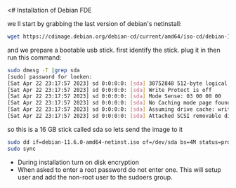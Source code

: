 <# Installation of Debian FDE

we ll start by grabbing the last version of debian's netinstall:

```bash
wget https://cdimage.debian.org/debian-cd/current/amd64/iso-cd/debian-11.6.0-amd64-netinst.iso
```

and we prepare a bootable usb stick. first identify the stick. plug it in then run this command:
```bash
sudo dmesg -T |grep sda
[sudo] password for loeken: 
[Sat Apr 22 23:17:57 2023] sd 0:0:0:0: [sda] 30752848 512-byte logical blocks: (15.7 GB/14.7 GiB)
[Sat Apr 22 23:17:57 2023] sd 0:0:0:0: [sda] Write Protect is off
[Sat Apr 22 23:17:57 2023] sd 0:0:0:0: [sda] Mode Sense: 03 00 00 00
[Sat Apr 22 23:17:57 2023] sd 0:0:0:0: [sda] No Caching mode page found
[Sat Apr 22 23:17:57 2023] sd 0:0:0:0: [sda] Assuming drive cache: write through
[Sat Apr 22 23:17:57 2023] sd 0:0:0:0: [sda] Attached SCSI removable disk
```

so this is a 16 GB stick called sda so lets send the image to it
```bash
sudo dd if=debian-11.6.0-amd64-netinst.iso of=/dev/sda bs=4M status=progress
sudo sync
```

- During installation turn on disk encryption
- When asked to enter a root password do not enter one. This will setup user and add the non-root user to the sudoers group.